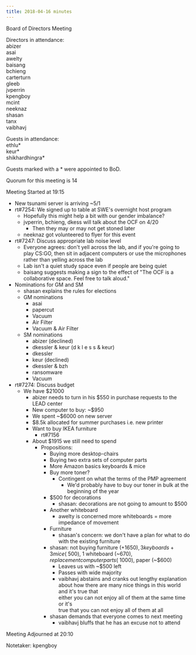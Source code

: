 ```yaml
---
title: 2018-04-16 minutes
---
```

Board of Directors Meeting   

Directors in attendance:   
abizer   
asai   
awelty   
baisang   
bchieng   
carterturn   
gleeb   
jvperrin   
kpengboy   
mcint   
neeknaz   
shasan   
tanx   
vaibhavj   

Guests in attendance:   
ethlu*   
keur*   
shikhardhingra*   

Guests marked with a * were appointed to BoD.   

Quorum for this meeting is 14   

Meeting Started at 19:15   

 - New tsunami server is arriving ~5/1
 - rt#7254: We signed up to table at SWE's overnight host program
    - Hopefully this might help a bit with our gender imbalance?
    - jvperrin, bchieng, dkess will talk about the OCF on 4/20
       - Then they may or may not get stoned later
    - neeknaz got volunteered to flyer for this event
 - rt#7247: Discuss appropriate lab noise level
    - Everyone agrees: don't yell across the lab, and if you're going
      to play CS:GO, then sit in adjacent computers or use the microphones   
      rather than yelling across the lab   
    - Lab isn't a quiet study space even if people are being quiet
    - baisang suggests making a sign to the effect of "The OCF is a
      collaborative space. Feel free to talk aloud."   
 - Nominations for GM and SM
    - shasan explains the rules for elections
    - GM nominations
       - asai
       - papercut
       - Vacuum
       - Air Filter
       - Vacuum & Air Filter
    - SM nominations
       - abizer (declined)
       - dkessler & keur
         (d k l e s s & keur)   
       - dkessler
       - keur (declined)
       - dkessler & bzh
       - ransomware
       - Vacuum
 - rt#7274: Discuss budget
    - We have $21000
       - abizer needs to turn in his $550 in purchase requests to the LEAD
         center   
       - New computer to buy: ~$950
       - We spent ~$6000 on new server
       - $8.5k allocated for summer purchases i.e. new printer
       - Want to buy IKEA furniture
          - rt#7156
       - About $1915 we still need to spend
          - Propositions:
             - Buying more desktop-chairs
             - Buying two extra sets of computer parts
             - More Amazon basics keyboards & mice
             - Buy more toner?
                - Contingent on what the terms of the PMP agreement
                   - We'd probably have to buy our toner in bulk at the
                     beginning of the year   
             - $500 for decorations
                - shasan: decorations are not going to amount to $500
             - Another whiteboard
                - awelty is concerned more whiteboards = more impedance of
                  movement   
             - Furniture
                - shasan's concern: we don't have a plan for what to do with
                  the existing furniture   
             - shasan: not buying furniture (+$1650), 3 keyboards + 3 mice
               (~$500), 1 whiteboard (~$670), replacement computer parts   
               (~$1000), paper (~$600)   
                - Leaves us with ~$500 left
                - Passes with wide majority
                - vaibhavj abstains and cranks out lengthy explanation about how
                  there are many nice things in this world and it's true that   
                  either you can not enjoy all of them at the same time or it's   
                  true that you can not enjoy all of them at all   
             - shasan demands that everyone comes to next meeting
                - vaibhavj bluffs that he has an excuse not to attend 

Meeting Adjourned at 20:10   

Notetaker: kpengboy   
